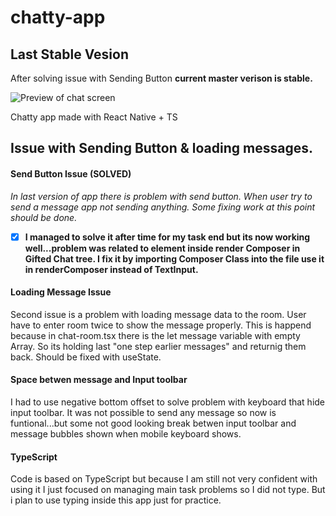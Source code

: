 # chatty-app

## Last Stable Vesion

After solving issue with Sending Button **current master verison is stable.**

![Preview of chat screen](https://user-images.githubusercontent.com/94953520/152249272-72ae405a-b6c7-48df-a954-296776f4b74c.png)


Chatty  app made with React Native + TS

## Issue with Sending Button & loading messages.

#### Send Button Issue **(SOLVED)**

_In last version of app there is problem with send button. When user try to send a message app not sending anything. Some fixing work at this point should be done._

- [x] **I managed to solve it after time for my task end but its now working well...problem was related to element inside render Composer in Gifted Chat tree. I fix it by importing Composer Class into the file use it in renderComposer instead of TextInput.**


#### Loading Message Issue

Second issue is a problem with loading message data to the room. User have to enter room twice to show the message properly. This is happend because in chat-room.tsx there is the let message variable with empty Array. So its holding last "one step earlier messages" and returnig them back. Should be fixed with useState.

#### Space betwen message and Input toolbar

I had to use negative bottom offset to solve problem with keyboard that hide input toolbar. It was not possible to send any message so now is funtional...but some not good looking break betwen input toolbar and message bubbles shown when mobile keyboard shows.

#### TypeScript

Code is based on TypeScript but because I am still not very confident with using it I just focused on managing main task problems so I did not type. But i plan to use typing inside this app just for practice.
